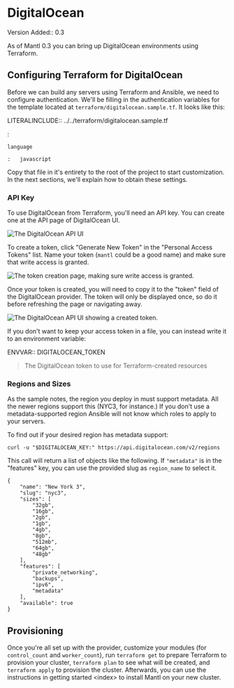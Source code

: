 DigitalOcean
============

Version Added:: 0.3

As of Mantl 0.3 you can bring up DigitalOcean environments using
Terraform.

Configuring Terraform for DigitalOcean
--------------------------------------

Before we can build any servers using Terraform and Ansible, we need to
configure authentication. We'll be filling in the authentication
variables for the template located at
`terraform/digitalocean.sample.tf`. It looks like this:

LITERALINCLUDE:: ../../terraform/digitalocean.sample.tf

:   

    language

    :   javascript

Copy that file in it's entirety to the root of the project to start
customization. In the next sections, we'll explain how to obtain these
settings.

### API Key

To use DigitalOcean from Terraform, you'll need an API key. You can
create one at the API page of DigitalOcean UI.

![The DigitalOcean API UI](/_static/digitalocean_no_tokens.png)

To create a token, click "Generate New Token" in the "Personal Access
Tokens" list. Name your token (`mantl` could be a good name) and make
sure that write access is granted.

![The token creation page, making sure write access is granted.](/_static/digitalocean_new_token.png)

Once your token is created, you will need to copy it to the "token"
field of the DigitalOcean provider. The token will only be displayed
once, so do it before refreshing the page or navigating away.

![The DigitalOcean API UI showing a created token.](/_static/digitalocean_created_token.png)

If you don't want to keep your access token in a file, you can instead
write it to an environment variable:

ENVVAR:: DIGITALOCEAN\_TOKEN

> The DigitalOcean token to use for Terraform-created resources

### Regions and Sizes

As the sample notes, the region you deploy in must support metadata. All
the newer regions support this (NYC3, for instance.) If you don't use a
metadata-supported region Ansible will not know which roles to apply to
your servers.

To find out if your desired region has metadata support:

``` {.sourceCode .shell}
curl -u "$DIGITALOCEAN_KEY:" https://api.digitalocean.com/v2/regions
```

This call will return a list of objects like the following. If
`"metadata"` is in the "features" key, you can use the provided slug as
`region_name` to select it.

``` {.sourceCode .json}
{
    "name": "New York 3",
    "slug": "nyc3",
    "sizes": [
        "32gb",
        "16gb",
        "2gb",
        "1gb",
        "4gb",
        "8gb",
        "512mb",
        "64gb",
        "48gb"
    ],
    "features": [
        "private_networking",
        "backups",
        "ipv6",
        "metadata"
    ],
    "available": true
}
```

Provisioning
------------

Once you're all set up with the provider, customize your modules (for
`control_count` and `worker_count`), run `terraform get` to prepare
Terraform to provision your cluster, `terraform plan` to see what will
be created, and `terraform apply` to provision the cluster. Afterwards,
you can use the instructions in getting started &lt;index&gt; to install
Mantl on your new cluster.
